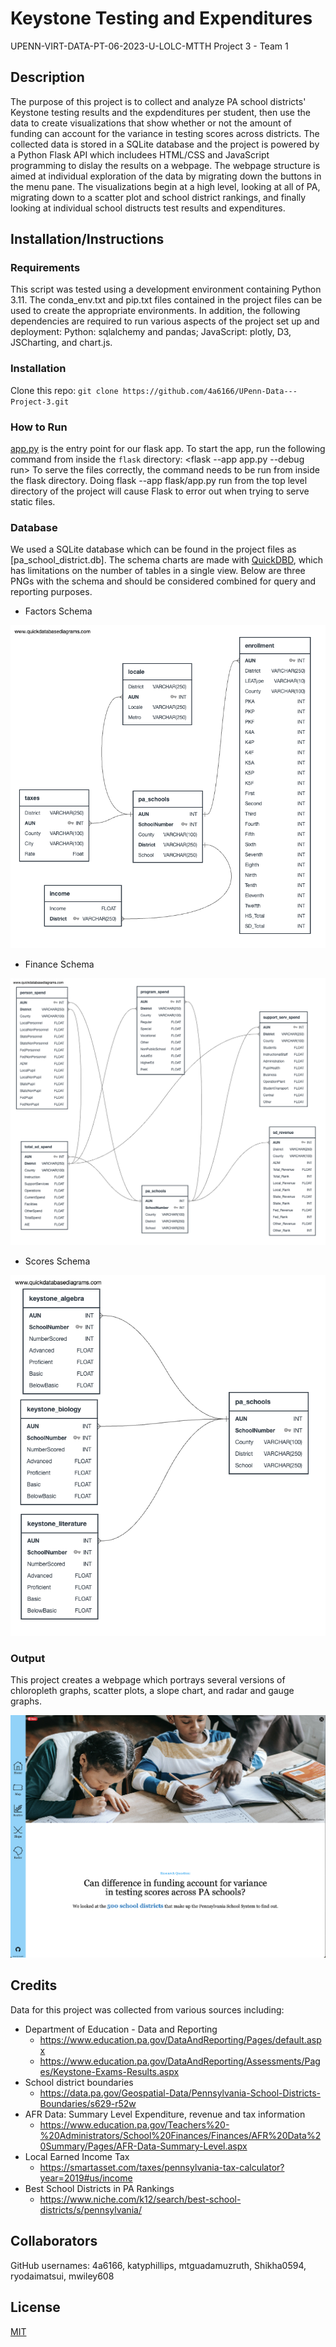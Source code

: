 # Keystone Testing and Expenditures
UPENN-VIRT-DATA-PT-06-2023-U-LOLC-MTTH Project 3 - Team 1

## Description
The purpose of this project is to collect and analyze PA school districts' Keystone testing results and the expdenditures per student, then use the data to create visualizations that show whether or not the amount of funding can account for the variance in testing scores across districts. The collected data is stored in a SQLite database and the project is powered by a Python Flask API which includees HTML/CSS and JavaScript programming to dislay the results on a webpage. The webpage structure is aimed at individual exploration of the data by migrating down the buttons in the menu pane. The visualizations begin at a high level, looking at all of PA, migrating down to a scatter plot and school district rankings, and finally looking at individual school distructs test results and expenditures. 

## Installation/Instructions
### Requirements
This script was tested using a development environment containing Python 3.11. The conda_env.txt and pip.txt files contained in the project files can be used to create the appropriate environments. In addition, the following dependencies are required to run various aspects of the project set up and deployment: Python: sqlalchemy and pandas; JavaScript: plotly, D3, JSCharting, and chart.js. 


### Installation
Clone this repo: `git clone https://github.com/4a6166/UPenn-Data---Project-3.git`

### How to Run
[app.py](./app.py) is the entry point for our flask app. To start the app, run the following command from inside the `flask` directory: <flask --app app.py --debug run>
To serve the files correctly, the command needs to be run from inside the flask directory. Doing flask --app flask/app.py run from the top level directory of the project will cause Flask to error out when trying to serve static files.

### Database
We used a SQLite database which can be found in the project files as [pa_school_district.db]. The schema charts are made with [QuickDBD](https://app.quickdatabasediagrams.com/), which has limitations on the number of tables in a single view.
Below are three PNGs with the schema and should be considered combined for query and reporting purposes.

- Factors Schema

![Factors](./SQLiteDB/QuickDBD-factors.png)

- Finance Schema

![Finance](./SQLiteDB/QuickDBD-finance.png)


- Scores Schema

![Scores](./SQLiteDB/QuickDBD-scores.png)

### Output
This project creates a webpage which portrays several versions of chloropleth graphs, scatter plots, a slope chart, and radar and gauge graphs. 

![Homepage](./Output/homepage.png)

## Credits
Data for this project was collected from various sources including:
- Department of Education - Data and Reporting
    - https://www.education.pa.gov/DataAndReporting/Pages/default.aspx
    - https://www.education.pa.gov/DataAndReporting/Assessments/Pages/Keystone-Exams-Results.aspx
- School district boundaries
    - https://data.pa.gov/Geospatial-Data/Pennsylvania-School-Districts-Boundaries/s629-r52w
- AFR Data: Summary Level Expenditure, revenue and tax information
    - https://www.education.pa.gov/Teachers%20-%20Administrators/School%20Finances/Finances/AFR%20Data%20Summary/Pages/AFR-Data-Summary-Level.aspx
- Local Earned Income Tax
    - https://smartasset.com/taxes/pennsylvania-tax-calculator?year=2019#us/income
- Best School Districts in PA Rankings 
    - https://www.niche.com/k12/search/best-school-districts/s/pennsylvania/

## Collaborators
GitHub usernames: 4a6166, katyphillips, mtguadamuzruth, Shikha0594, ryodaimatsui, mwiley608

## License
[MIT](LICENSE)
